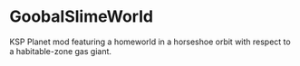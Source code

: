 # GoobalSlimeWorld
KSP Planet mod featuring a homeworld in a horseshoe orbit with respect to a habitable-zone gas giant.
